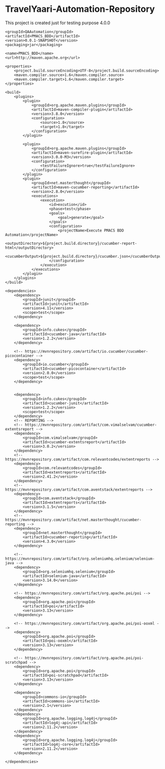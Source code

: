 # TravelYaari-Automation-Repository
This project is created just for testing purpose
<project xmlns="http://maven.apache.org/POM/4.0.0"
	xmlns:xsi="http://www.w3.org/2001/XMLSchema-instance"
	xsi:schemaLocation="http://maven.apache.org/POM/4.0.0 http://maven.apache.org/xsd/maven-4.0.0.xsd">
	<modelVersion>4.0.0</modelVersion>

	<groupId>QAAutomation</groupId>
	<artifactId>PMACS_BDD</artifactId>
	<version>0.0.1-SNAPSHOT</version>
	<packaging>jar</packaging>

	<name>PMACS_BDD</name>
	<url>http://maven.apache.org</url>

	<properties>
		<project.build.sourceEncoding>UTF-8</project.build.sourceEncoding>
		<maven.compiler.source>1.6</maven.compiler.source>
		<maven.compiler.target>1.6</maven.compiler.target>
	</properties>

	<build>
		<plugins>
			<plugin>
				<groupId>org.apache.maven.plugins</groupId>
				<artifactId>maven-compiler-plugin</artifactId>
				<version>3.8.0</version>
				<configuration>
					<source>1.8</source>
					<target>1.8</target>
				</configuration>
			</plugin>

			<plugin>
				<groupId>org.apache.maven.plugins</groupId>
				<artifactId>maven-surefire-plugin</artifactId>
				<version>3.0.0-M3</version>
				<configuration>
					<testFailureIgnore>true</testFailureIgnore>
				</configuration>
			</plugin>
			<plugin>
				<groupId>net.masterthought</groupId>
				<artifactId>maven-cucumber-reporting</artifactId>
				<version>2.8.0</version>
				<executions>
					<execution>
						<id>excution</id>
						<phase>test</phase>
						<goals>
							<goal>generate</goal>
						</goals>
						<configuration>
							<projectName>Execute PMACS BDD Automation</projectName>
							<outputDirectory>${project.build.directory}/cucumber-report-html</outputDirectory>
							<cucumberOutput>${project.build.directory}/cucumber.json</cucumberOutput>
						</configuration>
					</execution>
				</executions>
			</plugin>
		</plugins>
	</build>

	<dependencies>
		<dependency>
			<groupId>junit</groupId>
			<artifactId>junit</artifactId>
			<version>4.11</version>
			<scope>test</scope>
		</dependency>

		<dependency>
			<groupId>info.cukes</groupId>
			<artifactId>cucumber-java</artifactId>
			<version>1.2.2</version>
		</dependency>

		<!-- https://mvnrepository.com/artifact/io.cucumber/cucumber-picocontainer -->
		<dependency>
			<groupId>io.cucumber</groupId>
			<artifactId>cucumber-picocontainer</artifactId>
			<version>2.0.0</version>
			<scope>test</scope>
		</dependency>


		<dependency>
			<groupId>info.cukes</groupId>
			<artifactId>cucumber-junit</artifactId>
			<version>1.2.2</version>
			<scope>test</scope>
		</dependency>
		<!-- REPORTING -->
		<!-- https://mvnrepository.com/artifact/com.vimalselvam/cucumber-extentsreport -->
		<dependency>
			<groupId>com.vimalselvam</groupId>
			<artifactId>cucumber-extentsreport</artifactId>
			<version>3.0.2</version>
		</dependency>
		<!-- https://mvnrepository.com/artifact/com.relevantcodes/extentreports -->
		<dependency>
			<groupId>com.relevantcodes</groupId>
			<artifactId>extentreports</artifactId>
			<version>2.41.2</version>
		</dependency>
		<!-- https://mvnrepository.com/artifact/com.aventstack/extentreports -->
		<dependency>
			<groupId>com.aventstack</groupId>
			<artifactId>extentreports</artifactId>
			<version>3.1.5</version>
		</dependency>
		<!-- https://mvnrepository.com/artifact/net.masterthought/cucumber-reporting -->
		<dependency>
			<groupId>net.masterthought</groupId>
			<artifactId>cucumber-reporting</artifactId>
			<version>4.3.0</version>
		</dependency>

		<!-- https://mvnrepository.com/artifact/org.seleniumhq.selenium/selenium-java -->
		<dependency>
			<groupId>org.seleniumhq.selenium</groupId>
			<artifactId>selenium-java</artifactId>
			<version>3.14.0</version>
		</dependency>

		<!-- https://mvnrepository.com/artifact/org.apache.poi/poi -->
		<dependency>
			<groupId>org.apache.poi</groupId>
			<artifactId>poi</artifactId>
			<version>3.13</version>
		</dependency>

		<!-- https://mvnrepository.com/artifact/org.apache.poi/poi-ooxml -->
		<dependency>
			<groupId>org.apache.poi</groupId>
			<artifactId>poi-ooxml</artifactId>
			<version>3.13</version>
		</dependency>

		<!-- https://mvnrepository.com/artifact/org.apache.poi/poi-scratchpad -->
		<dependency>
			<groupId>org.apache.poi</groupId>
			<artifactId>poi-scratchpad</artifactId>
			<version>3.13</version>
		</dependency>

		<dependency>
			<groupId>commons-io</groupId>
			<artifactId>commons-io</artifactId>
			<version>2.1</version>
		</dependency>
		<dependency>
			<groupId>org.apache.logging.log4j</groupId>
			<artifactId>log4j-api</artifactId>
			<version>2.11.2</version>
		</dependency>
		<dependency>
			<groupId>org.apache.logging.log4j</groupId>
			<artifactId>log4j-core</artifactId>
			<version>2.11.2</version>
		</dependency>

	</dependencies>
</project>

